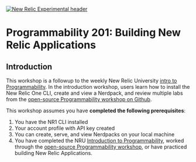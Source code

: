[![New Relic Experimental header](https://github.com/newrelic/open-source-office/raw/master/examples/categories/images/Experimental.png)](https://github.com/newrelic/open-source-office/blob/master/examples/categories/index.md#category-new-relic-experimental)

# Programmability 201: Building New Relic Applications

## Introduction

This workshop is a followup to the weekly New Relic University [intro to Programmability](https://learn.newrelic.com/series/webcasts/live-learncast-new-relic-one-programmability). In the introduction workshop, users learn how to install the New Relic One CLI, create and view a Nerdpack, and review multiple labs from the [open-source Programmability workshop on Github](https://github.com/newrelic/nr1-workshop).

This workshop assumes you have **completed the following prerequisites**:
1. You have the NR1 CLI installed
2. Your account profile with API key created
3. You can create, serve, and view Nerdpacks on your local machine
4. You have completed the NRU [Introduction to Programmability](https://learn.newrelic.com/series/webcasts/live-learncast-new-relic-one-programmability), worked through the [open-source Programmability workshop](https://github.com/newrelic/nr1-workshop), or have practiced building New Relic Applications.


